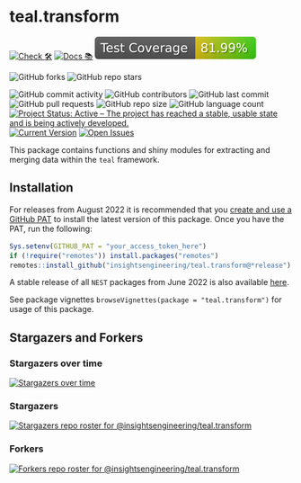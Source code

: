 # teal.transform

<!-- start badges -->
[![Check 🛠](https://github.com/insightsengineering/teal.transform/actions/workflows/check.yaml/badge.svg)](https://insightsengineering.github.io/teal.transform/main/unit-test-report/)
[![Docs 📚](https://github.com/insightsengineering/teal.transform/actions/workflows/docs.yaml/badge.svg)](https://insightsengineering.github.io/teal.transform/)
[![Code Coverage 📔](https://raw.githubusercontent.com/insightsengineering/teal.transform/_xml_coverage_reports/data/main/badge.svg)](https://insightsengineering.github.io/teal.transform/main/coverage-report/)

![GitHub forks](https://img.shields.io/github/forks/insightsengineering/teal.transform?style=social)
![GitHub repo stars](https://img.shields.io/github/stars/insightsengineering/teal.transform?style=social)

![GitHub commit activity](https://img.shields.io/github/commit-activity/m/insightsengineering/teal.transform)
![GitHub contributors](https://img.shields.io/github/contributors/insightsengineering/teal.transform)
![GitHub last commit](https://img.shields.io/github/last-commit/insightsengineering/teal.transform)
![GitHub pull requests](https://img.shields.io/github/issues-pr/insightsengineering/teal.transform)
![GitHub repo size](https://img.shields.io/github/repo-size/insightsengineering/teal.transform)
![GitHub language count](https://img.shields.io/github/languages/count/insightsengineering/teal.transform)
[![Project Status: Active – The project has reached a stable, usable state and is being actively developed.](https://www.repostatus.org/badges/latest/active.svg)](https://www.repostatus.org/#active)
[![Current Version](https://img.shields.io/github/r-package/v/insightsengineering/teal.transform/main?color=purple\&label=package%20version)](https://github.com/insightsengineering/teal.transform/tree/main)
[![Open Issues](https://img.shields.io/github/issues-raw/insightsengineering/teal.transform?color=red\&label=open%20issues)](https://github.com/insightsengineering/teal.transform/issues?q=is%3Aissue+is%3Aopen+sort%3Aupdated-desc)
<!-- end badges -->

This package contains functions and shiny modules for extracting and merging data within the `teal` framework.

## Installation

For releases from August 2022 it is recommended that you [create and use a GitHub PAT](https://docs.github.com/en/github/authenticating-to-github/keeping-your-account-and-data-secure/creating-a-personal-access-token) to install the latest version of this package. Once you have the PAT, run the following:

```r
Sys.setenv(GITHUB_PAT = "your_access_token_here")
if (!require("remotes")) install.packages("remotes")
remotes::install_github("insightsengineering/teal.transform@*release")
```

A stable release of all `NEST` packages from June 2022 is also available [here](https://github.com/insightsengineering/depository#readme).

See package vignettes `browseVignettes(package = "teal.transform")` for usage of this package.

## Stargazers and Forkers

### Stargazers over time

[![Stargazers over time](https://starchart.cc/insightsengineering/teal.transform.svg)](https://starchart.cc/insightsengineering/teal.transform)

### Stargazers

[![Stargazers repo roster for @insightsengineering/teal.transform](https://reporoster.com/stars/insightsengineering/teal.transform)](https://github.com/insightsengineering/teal.transform/stargazers)

### Forkers

[![Forkers repo roster for @insightsengineering/teal.transform](https://reporoster.com/forks/insightsengineering/teal.transform)](https://github.com/insightsengineering/teal.transform/network/members)
